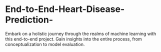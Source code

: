 # End-to-End-Heart-Disease-Prediction-
Embark on a holistic journey through the realms of machine learning with this end-to-end project. Gain insights into the entire process, from conceptualization to model evaluation.
